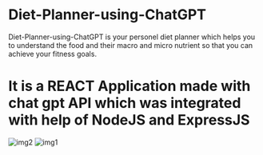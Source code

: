 # Diet-Planner-using-ChatGPT
Diet-Planner-using-ChatGPT is your personel diet planner which helps you to understand the food and their macro and micro nutrient so that you can achieve your fitness goals.

# It is a REACT Application made with chat gpt API which was integrated with help of NodeJS and ExpressJS
![img2](https://github.com/VikasSingh1234/Diet-Planner-using-ChatGPT/assets/75747727/fb58fa3e-8a7d-4f53-9320-ed13153b4ac1)
![img1](https://github.com/VikasSingh1234/Diet-Planner-using-ChatGPT/assets/75747727/42437dc5-5aed-499d-ab11-3d7a002bff8e)

